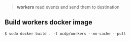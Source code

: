 > **workers** read events and send them to destination

## Build workers docker image

```console
$ sudo docker build . -t ucdp/workers --no-cache --pull
```
